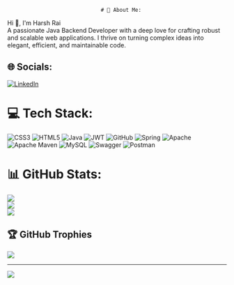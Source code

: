                                   # 💫 About Me:
Hi 👋, I'm Harsh Rai<br>A passionate Java Backend Developer with a deep love for crafting robust and scalable web applications. I thrive on turning complex ideas into elegant, efficient, and maintainable code.


## 🌐 Socials:
[![LinkedIn](https://img.shields.io/badge/LinkedIn-%230077B5.svg?logo=linkedin&logoColor=white)](https://linkedin.com/in/https://www.linkedin.com/in/harsh-rai-86a828172/) 

# 💻 Tech Stack:
![CSS3](https://img.shields.io/badge/css3-%231572B6.svg?style=for-the-badge&logo=css3&logoColor=white) ![HTML5](https://img.shields.io/badge/html5-%23E34F26.svg?style=for-the-badge&logo=html5&logoColor=white) ![Java](https://img.shields.io/badge/java-%23ED8B00.svg?style=for-the-badge&logo=java&logoColor=white) ![JWT](https://img.shields.io/badge/JWT-black?style=for-the-badge&logo=JSON%20web%20tokens) ![GitHub](https://img.shields.io/badge/GitHub-%23121011.svg?style=for-the-badge&logo=github&logoColor=white) ![Spring](https://img.shields.io/badge/spring-%236DB33F.svg?style=for-the-badge&logo=spring&logoColor=white) ![Apache](https://img.shields.io/badge/apache-%23D42029.svg?style=for-the-badge&logo=apache&logoColor=white) ![Apache Maven](https://img.shields.io/badge/Apache%20Maven-C71A36?style=for-the-badge&logo=Apache%20Maven&logoColor=white) ![MySQL](https://img.shields.io/badge/mysql-%2300f.svg?style=for-the-badge&logo=mysql&logoColor=white) ![Swagger](https://img.shields.io/badge/-Swagger-%23Clojure?style=for-the-badge&logo=swagger&logoColor=white) ![Postman](https://img.shields.io/badge/Postman-FF6C37?style=for-the-badge&logo=postman&logoColor=white)
# 📊 GitHub Stats:
![](https://github-readme-stats.vercel.app/api?username=RHarsh0&theme=dark&hide_border=false&include_all_commits=true&count_private=false)<br/>
![](https://github-readme-streak-stats.herokuapp.com/?user=RHarsh0&theme=dark&hide_border=false)<br/>
![](https://github-readme-stats.vercel.app/api/top-langs/?username=RHarsh0&theme=dark&hide_border=false&include_all_commits=true&count_private=false&layout=compact)

## 🏆 GitHub Trophies
![](https://github-profile-trophy.vercel.app/?username=RHarsh0&theme=radical&no-frame=false&no-bg=true&margin-w=4)

---
[![](https://visitcount.itsvg.in/api?id=RHarsh0&icon=0&color=0)](https://visitcount.itsvg.in)

<!-- Proudly created with GPRM ( https://gprm.itsvg.in ) -->

